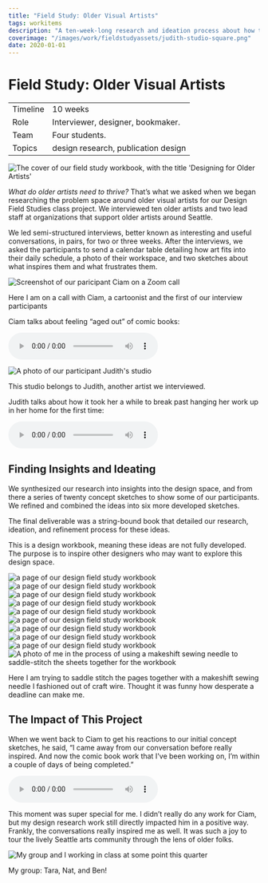 ```yaml
---
title: "Field Study: Older Visual Artists"
tags: workitems
description: "A ten-week-long research and ideation process about how to support older visual artists."
coverimage: "/images/work/fieldstudyassets/judith-studio-square.png"
date: 2020-01-01
---
```



# Field Study: Older Visual Artists

| | |
|---|---|
| Timeline | 10 weeks |
| Role | Interviewer, designer, bookmaker. |
| Team | Four students. |
| Topics | design research, publication design


<img src="/images/work/fieldstudyassets/workbook_cover.jpg" alt="The cover of our field study workbook, with the title 'Designing for Older Artists'">

*What do older artists need to thrive?* That’s what we asked when we began researching the problem space around older visual artists for our Design Field Studies class project. We interviewed ten older artists and two lead staff at organizations that support older artists around Seattle.

We led semi-structured interviews, better known as interesting and useful conversations, in pairs, for two or three weeks. After the interviews, we asked the participants to send a calendar table detailing how art fits into their daily schedule, a photo of their workspace, and two sketches about what inspires them and what frustrates them.

![Screenshot of our paricipant Ciam on a Zoom call](/images/work/fieldstudyassets/ciam-call.png)

<p class="caption">Here I am on a call with Ciam, a cartoonist and the first of our interview participants</p>

Ciam talks about feeling “aged out” of comic books:

<audio src="/images/work/fieldstudyassets/ciam-audio.mp3" controls></audio>

<img src="/images/work/fieldstudyassets/judith-studio.png" alt="A photo of our participant Judith's studio">

<p class="caption">This studio belongs to Judith, another artist we interviewed.</p>

Judith talks about how it took her a while to break past hanging her work up in her home for the first time:

<audio src="/images/work/fieldstudyassets/judith-audio.mp3" controls></audio>


## Finding Insights and Ideating

We synthesized our research into insights into the design space, and from there a series of twenty concept sketches to show some of our participants. We refined and combined the ideas into six more developed sketches.

The final deliverable was a string-bound book that detailed our research, ideation, and refinement process for these ideas.

This is a design workbook, meaning these ideas are not fully developed. The purpose is to inspire other designers who may want to explore this design space.

<img src="/images/work/fieldstudyassets/workbookspread_cropped-3.jpg" alt="a page of our design field study workbook">
<img src="/images/work/fieldstudyassets/workbookspread_cropped-13.jpg" alt="a page of our design field study workbook">
<img src="/images/work/fieldstudyassets/workbookspread_cropped-15.jpg" alt="a page of our design field study workbook">
<img src="/images/work/fieldstudyassets/workbookspread_cropped-21.jpg" alt="a page of our design field study workbook">
<img src="/images/work/fieldstudyassets/workbookspread_cropped-22.jpg" alt="a page of our design field study workbook">
<img src="/images/work/fieldstudyassets/workbookspread_cropped-23.jpg" alt="a page of our design field study workbook">
<img src="/images/work/fieldstudyassets/workbookspread_cropped-24.jpg" alt="a page of our design field study workbook">
<img src="/images/work/fieldstudyassets/workbookspread_cropped-25.jpg" alt="a page of our design field study workbook">
<img src="/images/work/fieldstudyassets/workbookspread_cropped-26.jpg" alt="a page of our design field study workbook">

<img src="/images/work/fieldstudyassets/workbook-process.png" alt="A photo of me in the process of using a makeshift sewing needle to saddle-stitch the sheets together for the workbook">

<p class="caption">Here I am trying to saddle stitch the pages together with a makeshift sewing needle I fashioned out of craft wire. Thought it was funny how desperate a deadline can make me.</p>


## The Impact of This Project

When we went back to Ciam to get his reactions to our initial concept sketches, he said, “I came away from our conversation before really inspired. And now the comic book work that I've been working on, I’m within a couple of days of being completed.”

<audio src="/images/work/fieldstudyassets/ciam-inspired.mp3" controls></audio>

This moment was super special for me. I didn’t really do any work for Ciam, but my design research work still directly impacted him in a positive way. Frankly, the conversations really inspired me as well. It was such a joy to tour the lively Seattle arts community through the lens of older folks.


![My group and I working in class at some point this quarter](/images/work/fieldstudyassets/groupworkinclass.jpg)

<p class="caption">My group: Tara, Nat, and Ben!</p>